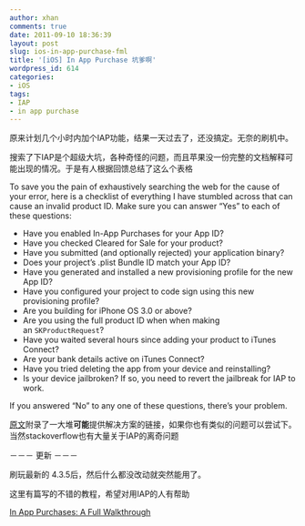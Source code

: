 ```yaml
---
author: xhan
comments: true
date: 2011-09-10 18:36:39
layout: post
slug: ios-in-app-purchase-fml
title: '[iOS] In App Purchase 坑爹啊'
wordpress_id: 614
categories:
- iOS
tags:
- IAP
- in app purchase
---
```


原来计划几个小时内加个IAP功能，结果一天过去了，还没搞定。无奈的刷机中。

搜索了下IAP是个超级大坑，各种奇怪的问题，而且苹果没一份完整的文档解释可能出现的情况。于是有人根据回馈总结了这么个表格

To save you the pain of exhaustively searching the web for the cause of your error, here is a checklist of everything I have stumbled across that can cause an invalid product ID. Make sure you can answer “Yes” to each of these questions:


  * Have you enabled In-App Purchases for your App ID?	
  * Have you checked Cleared for Sale for your product?
  * Have you submitted (and optionally rejected) your application binary?
  * Does your project’s .plist Bundle ID match your App ID?
  * Have you generated and installed a new provisioning profile for the new App ID?
  * Have you configured your project to code sign using this new provisioning profile?
  * Are you building for iPhone OS 3.0 or above?
  * Are you using the full product ID when when making an `SKProductRequest`?
  * Have you waited several hours since adding your product to iTunes Connect?
  * Are your bank details active on iTunes Connect?
  * Have you tried deleting the app from your device and reinstalling?
  * Is your device jailbroken? If so, you need to revert the jailbreak for IAP to work.


If you answered “No” to any one of these questions, there’s your problem.  

[原文](http://troybrant.net/blog/2010/01/invalid-product-ids/)附录了一大堆**可能**提供解决方案的链接，如果你也有类似的问题可以尝试下。
当然stackoverflow也有大量关于IAP的离奇问题  

－－－ 更新 －－－

刷玩最新的 4.3.5后，然后什么都没改动就突然能用了。  

这里有篇写的不错的教程，希望对用IAP的人有帮助  


[In App Purchases: A Full Walkthrough](http://troybrant.net/blog/2010/01/in-app-purchases-a-full-walkthrough/)



